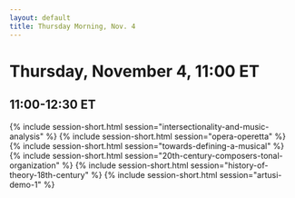 ```yaml
---
layout: default
title: Thursday Morning, Nov. 4
---
```


# Thursday, November 4, 11:00 ET

## 11:00-12:30 ET
{% include session-short.html session="intersectionality-and-music-analysis" %}
{% include session-short.html session="opera-operetta" %}
{% include session-short.html session="towards-defining-a-musical" %}
{% include session-short.html session="20th-century-composers-tonal-organization" %}
{% include session-short.html session="history-of-theory-18th-century" %}
{% include session-short.html session="artusi-demo-1" %}

